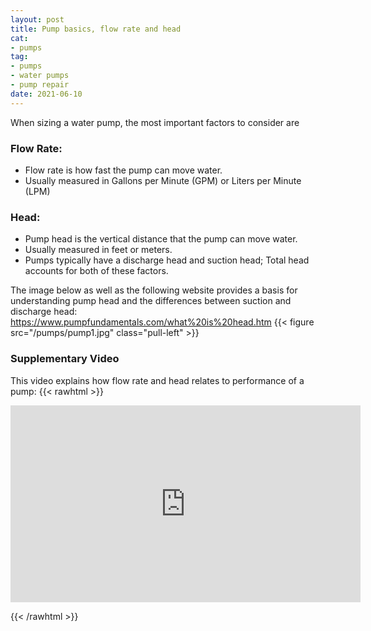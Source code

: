 ```yaml
--- 
layout: post 
title: Pump basics, flow rate and head
cat:
- pumps
tag:
- pumps
- water pumps
- pump repair
date: 2021-06-10
--- 
```

When sizing a water pump, the most important factors to consider are 
### Flow Rate:
- Flow rate is how fast the pump can move water.  
- Usually measured in Gallons per Minute (GPM) or Liters per Minute (LPM)
### Head:
- Pump head is the vertical distance that the pump can move water.  
- Usually measured in feet or meters.
- Pumps typically have a discharge head and suction head; Total head accounts for both of these factors.   

The image below as well as the following website provides a basis for understanding pump head and the differences between suction and discharge head: 
https://www.pumpfundamentals.com/what%20is%20head.htm
{{< figure src="/pumps/pump1.jpg" class="pull-left" >}}

### Supplementary Video
This video explains how flow rate and head relates to performance of a pump:
{{< rawhtml >}}

<iframe width="560" height="315" src="https://www.youtube.com/embed/U8iWNaDuUek" title="YouTube video player" frameborder="0" allow="accelerometer; autoplay; clipboard-write; encrypted-media; gyroscope; picture-in-picture" allowfullscreen></iframe>

{{< /rawhtml >}}

